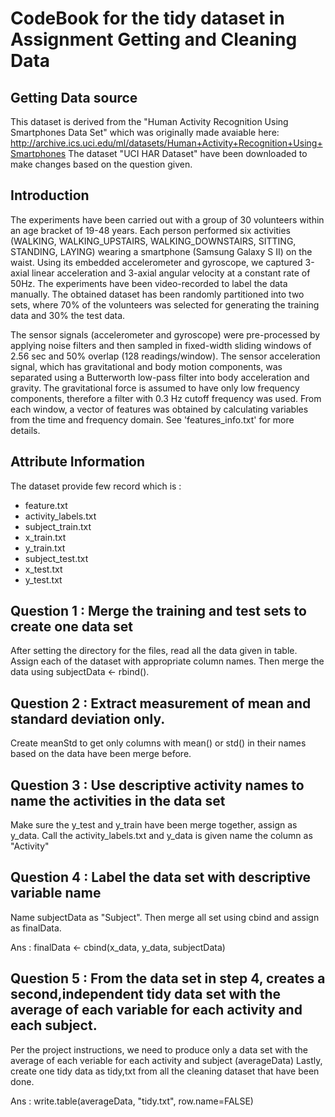 CodeBook for the tidy dataset in Assignment Getting and Cleaning Data
======================================================================

Getting Data source
-------------------
This dataset is derived from the "Human Activity Recognition Using Smartphones Data Set" which was originally made avaiable here: http://archive.ics.uci.edu/ml/datasets/Human+Activity+Recognition+Using+Smartphones
The dataset "UCI HAR Dataset" have been downloaded to make changes based on the question given.

Introduction
-------------
The experiments have been carried out with a group of 30 volunteers within an age bracket of 19-48 years. Each person performed six activities (WALKING, WALKING_UPSTAIRS, WALKING_DOWNSTAIRS, SITTING, STANDING, LAYING) wearing a smartphone (Samsung Galaxy S II) on the waist. Using its embedded accelerometer and gyroscope, we captured 3-axial linear acceleration and 3-axial angular velocity at a constant rate of 50Hz. The experiments have been video-recorded to label the data manually. The obtained dataset has been randomly partitioned into two sets, where 70% of the volunteers was selected for generating the training data and 30% the test data. 

The sensor signals (accelerometer and gyroscope) were pre-processed by applying noise filters and then sampled in fixed-width sliding windows of 2.56 sec and 50% overlap (128 readings/window). The sensor acceleration signal, which has gravitational and body motion components, was separated using a Butterworth low-pass filter into body acceleration and gravity. The gravitational force is assumed to have only low frequency components, therefore a filter with 0.3 Hz cutoff frequency was used. From each window, a vector of features was obtained by calculating variables from the time and frequency domain. See 'features_info.txt' for more details.

Attribute Information
----------------------
The dataset provide few record which is :

* feature.txt
* activity_labels.txt
* subject_train.txt
* x_train.txt
* y_train.txt
* subject_test.txt
* x_test.txt
* y_test.txt

Question 1 : Merge the training and test sets to create one data set
---------------------------------------------------------------------
After setting the directory for the files, read all the data given in table.
Assign each of the dataset with appropriate column names.
Then merge the data using subjectData <- rbind().

Question 2 : Extract measurement of mean and standard deviation only.
----------------------------------------------------------------------
Create meanStd to get only columns with mean() or std() in their names based on the data have been merge before.

Question 3 : Use descriptive activity names to name the activities in the data set
-----------------------------------------------------------------------------------
Make sure the y_test and y_train have been merge together, assign as y_data.
Call the activity_labels.txt and y_data is given name the column as "Activity"

Question 4 : Label the data set with descriptive variable name
---------------------------------------------------------------
Name subjectData as "Subject".
Then merge all set using cbind and assign as finalData. 

Ans : finalData <- cbind(x_data, y_data, subjectData)

Question 5 : From the data set in step 4, creates a second,independent tidy data set with the average of each variable for each activity and each subject. 
----------------------------------------------------------------------------------------------------------------------------------------------------------
Per the project instructions, we need to produce only a data set with the average of each veriable for each activity and subject (averageData)
Lastly, create one tidy data as tidy,txt from all the cleaning dataset that have been done.

Ans : write.table(averageData, "tidy.txt", row.name=FALSE)
